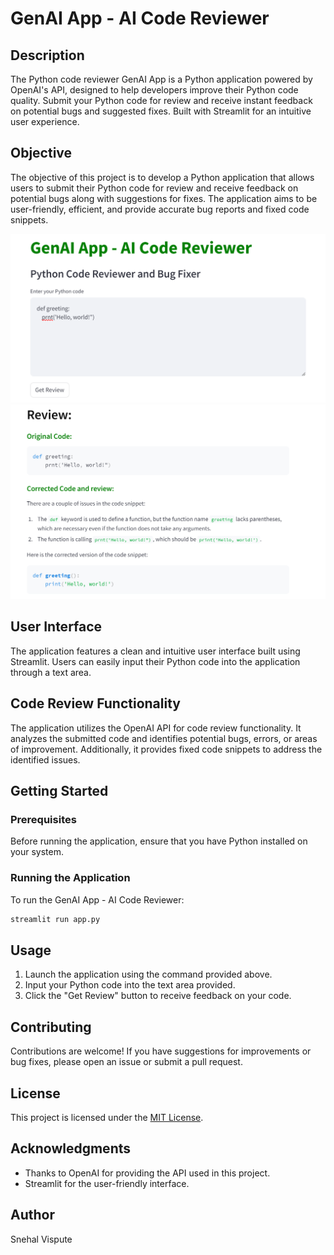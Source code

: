 # GenAI App - AI Code Reviewer

## Description
The Python code reviewer GenAI App is a Python application powered by OpenAI's API, designed to help developers improve their Python code quality. Submit your Python code for review and receive instant feedback on potential bugs and suggested fixes. Built with Streamlit for an intuitive user experience.


## Objective

The objective of this project is to develop a Python application that allows users to submit their Python code for review and receive feedback on potential bugs along with suggestions for fixes. The application aims to be user-friendly, efficient, and provide accurate bug reports and fixed code snippets.

![Screenshot](Querybox.png)
![Screenshot](review.png)

## User Interface

The application features a clean and intuitive user interface built using Streamlit. Users can easily input their Python code into the application through a text area.

## Code Review Functionality

The application utilizes the OpenAI API for code review functionality. It analyzes the submitted code and identifies potential bugs, errors, or areas of improvement. Additionally, it provides fixed code snippets to address the identified issues.

## Getting Started

### Prerequisites

Before running the application, ensure that you have Python installed on your system.


### Running the Application

To run the GenAI App - AI Code Reviewer:

```bash
streamlit run app.py
```

## Usage

1. Launch the application using the command provided above.
2. Input your Python code into the text area provided.
3. Click the "Get Review" button to receive feedback on your code.

## Contributing

Contributions are welcome! If you have suggestions for improvements or bug fixes, please open an issue or submit a pull request.

## License

This project is licensed under the [MIT License](LICENSE).

## Acknowledgments

- Thanks to OpenAI for providing the API used in this project.
- Streamlit for the user-friendly interface.

## Author
Snehal Vispute
